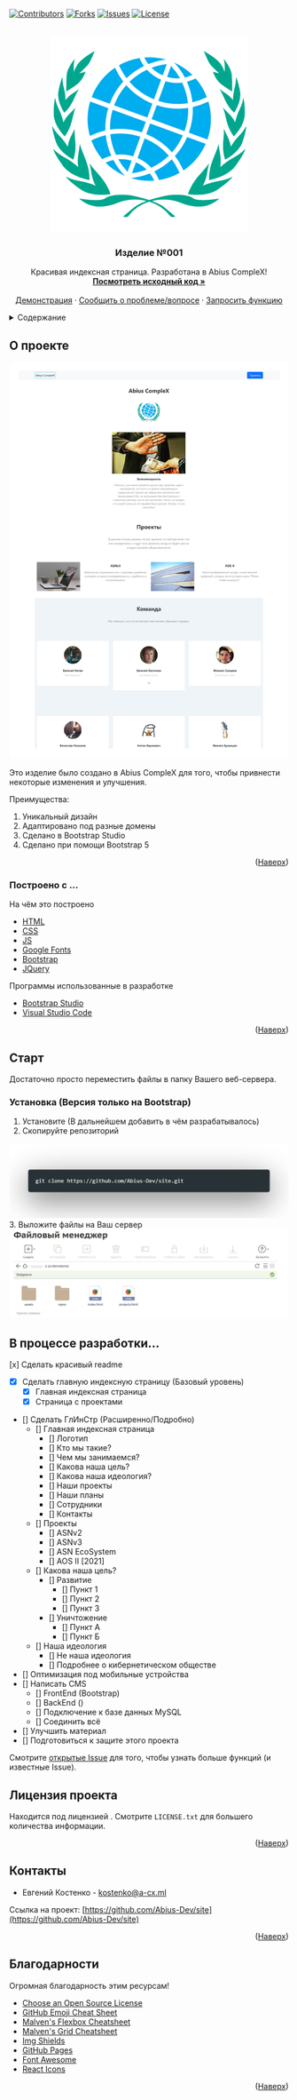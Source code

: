 <!-- Заполни чуть позже в VS ->
<!-- VS поломался :( ->
<!-- Починил VS Code ->
<div id="top"></div>


 
<!-- Таблички. Включать только когда репозиторий публичный -->

[![Contributors][contributors-shield]][contributors-url]
[![Forks][forks-shield]][forks-url]
[![Issues][issues-shield]][issues-url]
[![License][license-shield]][license-url]

<!-- Логотип -->

<br />
<div align="center">
  <a href="https://github.com/Abius-Dev/site">
    <img src=".github/0abius.png" alt="logo" width="355" height="355">
  </a>

  <h3 align="center">Изделие №001</h3>

  <p align="center">
    Красивая индексная страница. Разработана в Abius CompleX!
    <br />
    <a href="https://github.com/Abius-Dev/site"><strong>Посмотреть исходный код »</strong></a>
    <br />
    <br />
    <a href="https://a-cx.international/">Демонстрация</a>
    ·
    <a href="https://github.com/Abius-Dev/site/issues">Сообщить о проблеме/вопросе</a>
    ·
    <a href="https://github.com/Abius-Dev/site/issues">Запросить функцию</a>
  </p>
</div>

<!-- <br />
<div align="center">
  <!--  <img src="https://github.com/Abius-Dev/какой-то-там-публичный-проект/logo.png" alt="logo" width="600" height="400"> 
  Это на случай, если мы хотим слив информации о новом проекте. В прочем, нами скорее всего не заинтересуются и это лишь скрытое от многих послание для тех, кто действительно нас ценит->

  <img src=".github/0abius.png" alt="logo" width="355" height="355">
  </a>

  <h3 align="center">Изделие №1</h3>

  <p align="center">
    Создано для того, чтобы у нас была хорошая индексная страница. Разработано в Abius CompleX!
    <br />
    <a href="https://github.com/Abius-Dev/site"><strong>Посмотреть документы »</strong></a>
    <br />
    <br />
    <a href="https://github.com/Abius-Dev/site">Демонстрация</a>
    ·
    <a href="https://github.com/Abius-Dev/site/issues">Сообщить о проблеме/вопросе</a>
    ·
    <a href="https://github.com/Abius-Dev/site/issues">Запросить функцию</a>
  </p>
</div> -->



<!-- Содержание -->
<details>
  <summary>Содержание</summary>
  <ol>
    <li>
      <a href="#about-the-project">О проекте</a>
      <ul>
        <li><a href="#built-with">Построено с ...</a></li>
      </ul>
    </li>
    <li>
      <a href="#getting-started">Старт</a>
      <ul>
<!--        <li><a href="#prerequisites">Text</a></li> -->
        <li><a href="#installation">Установка</a></li>
      </ul>
    </li>
<!--    <li><a href="#usage">Использование</a></li> -->
    <li><a href="#roadmap">В процессе разработки</a></li>
<!--    <li><a href="#contributing">Contributing</a></li> -->
    <li><a href="#license">Лицензия</a></li>
    <li><a href="#contact">Контакты</a></li>
    <li><a href="#acknowledgments">Благодарности</a></li>
  </ol>
</details>



<!-- О проекте -->
## О проекте

[![Демонстрация Изделия №001][product-screenshot]](.github/774853bd-a746-4362-9c05-190055132169.url-0001.PNG)

Это изделие было создано в Abius CompleX для того, чтобы привнести некоторые изменения и улучшения.

Преимущества:
1. Уникальный дизайн
2. Адаптировано под разные домены
3. Сделано в Bootstrap Studio
4. Сделано при помощи Bootstrap 5

<p align="right">(<a href="#top">Наверх</a>)</p>



### Построено с ...

На чём это построено
 * [HTML](https://ru.wikipedia.org/wiki/HTML)
 * [CSS](https://ru.wikipedia.org/wiki/CSS)
 * [JS](https://ru.wikipedia.org/wiki/JavaScript)
 * [Google Fonts](https://fonts.google.com/)
 * [Bootstrap](https://getbootstrap.com)
 * [JQuery](https://jquery.com)

Программы использованные в разработке
 * [Bootstrap Studio](https://bootstrapstudio.io/)
 * [Visual Studio Code](https://code.visualstudio.com/)

<p align="right">(<a href="#top">Наверх</a>)</p>

<!-- ### АБВ -->


<!-- Старт -->
## Старт

Достаточно просто переместить файлы в папку Вашего веб-сервера.

### Установка (Версия только на Bootstrap)

1. Установите (В дальнейшем добавить в чём разрабатывалось)
2. Скопируйте репозиторий 
<img src=".github/ex-s/gitclone.png">
3. Выложите файлы на Ваш сервер
<img src=".github/ex-s/files.PNG">

<!-- <p align="right">(<a href="#top">Наверх</a>)</p> -->



<!-- Примеры использования -->
<!-- ## Примеры использования

Заполнить после разработки проекта. Добавить скриншоты, примеры кода и демонстрацию с каждой платформы (включая сайт). -->

<!-- _Составить HTML [документацию](http://???/public_doc/index.html)_ -->

<!-- <p align="right">(<a href="#top">Наверх>)</p> -->



<!-- To-Do -->

## В процессе разработки...

 [x] Сделать красивый readme
* [x] Сделать главную индексную страницу (Базовый уровень)
   * [x] Главная индексная страница
   * [x] Страница с проектами
* [] Сделать ГлИнСтр (Расширенно/Подробно)
   * [] Главная индексная страница
        * [] Логотип
        * [] Кто мы такие?
        * [] Чем мы занимаемся?
        * [] Какова наша цель?
        * [] Какова наша идеология?
        * [] Наши проекты
        * [] Наши планы
        * [] Сотрудники
        * [] Контакты
   * [] Проекты
        * [] ASNv2
        * [] ASNv3
        * [] ASN EcoSystem
        * [] AOS II [2021]
   * [] Какова наша цель?
        * [] Развитие 
            * [] Пункт 1
            * [] Пункт 2
            * [] Пункт 3
        * [] Уничтожение
            * [] Пункт А
            * [] Пункт Б
    * [] Наша идеология
        * [] Не наша идеология
        * [] Подробнее о кибернетическом обществе
* [] Оптимизация под мобильные устройства
* [] Написать CMS
   * [] FrontEnd (Bootstrap)
   * [] BackEnd ()
   * [] Подключение к базе данных MySQL
   * [] Соединить всё
* [] Улучшить материал
* [] Подготовиться к защите этого проекта

Смотрите [открытые Issue](https://github.com/Abius-Dev/site/issues) для того, чтобы узнать больше функций (и известные Issue).

<!-- <p align="right">(<a href="#top">Наверх</a>)</p> -->



<!-- Лицензия -->
## Лицензия проекта

Находится под лицензией <!-- Лучше всего GPL-3, но выбирать по ситуации -->. Смотрите `LICENSE.txt` для большего количества информации.

<p align="right">(<a href="#top">Наверх</a>)</p>



<!-- Контакты -->
## Контакты

* Евгений Костенко - kostenko@a-cx.ml

Ссылка на проект: [https://github.com/Abius-Dev/site](https://github.com/Abius-Dev/site)

<p align="right">(<a href="#top">Наверх</a>)</p>



<!-- Благодарность данным сервисам -->
## Благодарности

Огромная благодарность этим ресурсам!

* [Choose an Open Source License](https://choosealicense.com)
* [GitHub Emoji Cheat Sheet](https://www.webpagefx.com/tools/emoji-cheat-sheet)
* [Malven's Flexbox Cheatsheet](https://flexbox.malven.co/)
* [Malven's Grid Cheatsheet](https://grid.malven.co/)
* [Img Shields](https://shields.io)
* [GitHub Pages](https://pages.github.com)
* [Font Awesome](https://fontawesome.com)
* [React Icons](https://react-icons.github.io/react-icons/search)

<p align="right">(<a href="#top">Наверх</a>)</p>



<!-- Ссылки и изображения из этого файла -->
<!-- https://www.markdownguide.org/basic-syntax/#reference-style-links -->
[contributors-shield]: https://img.shields.io/github/contributors/Abius-Dev/site.svg?style=for-the-badge
[contributors-url]: https://github.com/Abius-Dev/site/graphs/contributors
[forks-shield]: https://img.shields.io/github/forks/Abius-Dev/site.svg?style=for-the-badge
[forks-url]: https://github.com/Abius-Dev/site/network/members
[stars-shield]: https://img.shields.io/github/stars/Abius-Dev/site.svg?style=for-the-badge
[stars-url]: https://github.com/Abius-Dev/site/stargazers
[issues-shield]: https://img.shields.io/github/issues/Abius-Dev/site.svg?style=for-the-badge
[issues-url]: https://github.com/Abius-Dev/site/issues
[license-shield]: https://img.shields.io/github/license/Abius-Dev/site.svg?style=for-the-badge
[license-url]: https://github.com/Abius-Dev/site/blob/master/LICENSE.txt
[product-screenshot]: .github/774853bd-a746-4362-9c05-190055132169.url-0001.PNG
